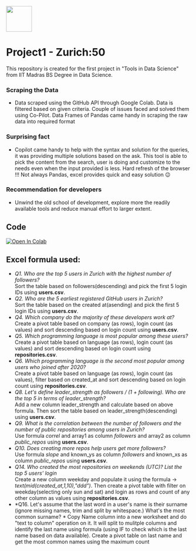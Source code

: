 <div style="display: flex; justify-content: space-between; align-items: right;">
  <img src="https://www.logolynx.com/images/logolynx/e3/e36f03e3d1074300899cde147a86eef7.png" style="width: 70px;">
</div>

# Project1 - Zurich:50   
  This repository is created for the first project in "Tools in Data Science" from IIT Madras BS Degree in Data Science. 

### Scraping the Data
  * Data scraped using the GitHub API through Google Colab. Data is filtered based on given criteria. Couple of issues faced and solved them using Co-Pilot. Data Frames of Pandas came handy in scraping the raw data into required format
    
### Surprising fact
  * Copilot came handy to help with the syntax and solution for the queries, it was providing multiple solutions based on the ask. This tool is able to pick the content from the search, user is doing and customize to the needs even when the input provided is less. Hard refresh of the browser !!! Not always Pandas, excel provides quick and easy solution 😉

### Recommendation for developers
  *  Unwind the old school of development, explore more the readily available tools and reduce manual effort to larger extent.

## Code
  [![Open In Colab](https://colab.research.google.com/assets/colab-badge.svg)](https://colab.research.google.com/drive/your_username/your_repository/blob/main/your_notebook.ipynb)

## Excel formula used:
  * *Q1. Who are the top 5 users in Zurich with the highest number of followers?*  
      Sort the table based on followers(descending) and pick the first 5 login IDs using **users.csv**.  
  * *Q2. Who are the 5 earliest registered GitHub users in Zurich?*  
      Sort the table based on the created at(asending) and pick the first 5 login IDs using **users.csv**.    
  * *Q4. Which company do the majority of these developers work at?*  
      Create a pivot table based on company (as rows), login count (as values) and sort descending based on login count using **users.csv**.  
  * *Q5. Which programming language is most popular among these users?*  
      Create a pivot table based on language (as rows), login count (as values) and sort descending based on login count using **repositories.csv**.  
  * *Q6. Which programming language is the second most popular among users who joined after 2020?*  
      Create a pivot table based on language (as rows), login count (as values), filter based on created_at and sort descending based on login count using **repositories.csv**.  
  * *Q8. Let's define leader_strength as followers / (1 + following). Who are the top 5 in terms of leader_strength?*  
      Add a new column leader_strength and calculate based on above formula. Then sort the table based on leader_strength(descending) using **users.csv**.  
  * *Q9. What is the correlation between the number of followers and the number of public repositories among users in Zurich?*  
      Use formula *correl* and array1 as column *followers* and array2 as column *public_repos* using **users.csv**.  
  * *Q10. Does creating more repos help users get more followers?*  
      Use formula *slope* and known_ys as column *followers* and known_xs as column *public_repos* using **users.csv**.  
  * *Q14. Who created the most repositories on weekends (UTC)? List the top 5 users' login*  
      Create a new column weekday and populate it using the formula -> *text(mid(created_at,1,10),"ddd")*. Then create a pivot table with filter on weekday(selecting only sun and sat) and login as rows and count       of any other column as values using **repositories.csv**.  
  * *Q16. Let's assume that the last word in a user's name is their surname (ignore missing names, trim and split by whitespace.) What's the most common surname? *
      Copy Name column into a new worksheet and do "text to column" operation on it. It will split to mulitple columns and identify the last name using formula (using IF to check which is the last name based on        data available). Create a pivot table on last name and get the most common names using the maximum count
      

